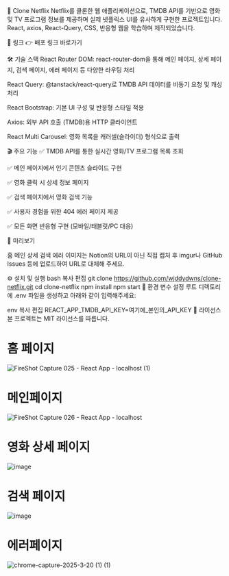 🍿 Clone Netflix
Netflix를 클론한 웹 애플리케이션으로, TMDB API를 기반으로 영화 및 TV 프로그램 정보를 제공하며 실제 넷플릭스 UI를 유사하게 구현한 프로젝트입니다. React, axios, React-Query, CSS, 반응형 웹을 학습하며 제작되었습니다.

🔗 링크
👉 배포 링크 바로가기


🛠 기술 스택
React Router DOM: react-router-dom을 통해 메인 페이지, 상세 페이지, 검색 페이지, 에러 페이지 등 다양한 라우팅 처리

React Query: @tanstack/react-query로 TMDB API 데이터를 비동기 요청 및 캐싱 처리

React Bootstrap: 기본 UI 구성 및 반응형 스타일 적용

Axios: 외부 API 호출 (TMDB)용 HTTP 클라이언트

React Multi Carousel: 영화 목록을 캐러셀(슬라이더) 형식으로 출력

🎬 주요 기능
✅ TMDB API를 통한 실시간 영화/TV 프로그램 목록 조회

✅ 메인 페이지에서 인기 콘텐츠 슬라이드 구현

✅ 영화 클릭 시 상세 정보 페이지

✅ 검색 페이지에서 영화 검색 기능

✅ 사용자 경험을 위한 404 에러 페이지 제공

✅ 모든 화면 반응형 구현 (모바일/태블릿/PC 대응)

📸 미리보기

홈	메인	상세	검색	에러
이미지는 Notion의 URL이 아닌 직접 캡처 후 imgur나 GitHub Issues 등에 업로드하여 URL로 대체해 주세요.

⚙️ 설치 및 실행
bash
복사
편집
git clone https://github.com/wjddydwns/clone-netflix.git
cd clone-netflix
npm install
npm start
🔐 환경 변수 설정
루트 디렉토리에 .env 파일을 생성하고 아래와 같이 입력해주세요:

env
복사
편집
REACT_APP_TMDB_API_KEY=여기에_본인의_API_KEY
📄 라이선스
본 프로젝트는 MIT 라이선스를 따릅니다.

# 홈 페이지

![FireShot Capture 025 - React App -  localhost  (1)](https://github.com/user-attachments/assets/e95bfbd2-4555-4561-8501-7b2081538b92)

# 메인페이지
![FireShot Capture 026 - React App -  localhost](https://github.com/user-attachments/assets/00f03e75-5e9d-4ef4-9653-b72a23416112)



# 영화 상세 페이지

![image](https://github.com/user-attachments/assets/2362d42b-72b0-4790-8bfe-3910e5160bc4)


# 검색 페이지

![image](https://github.com/user-attachments/assets/8179b103-3746-4e09-826d-57c8eb27c0d7)

# 에러페이지
![chrome-capture-2025-3-20 (1) (1)](https://github.com/user-attachments/assets/6865359e-f9e5-41ba-ad01-18524f673a0f)



